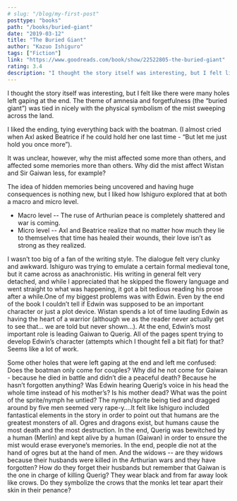 ```yaml
---
# slug: "/blog/my-first-post"
posttype: "books"
path: "/books/buried-giant"
date: "2019-03-12"
title: "The Buried Giant"
author: "Kazuo Ishiguro"
tags: ["Fiction"]
link: "https://www.goodreads.com/book/show/22522805-the-buried-giant"
rating: 3.4
description: "I thought the story itself was interesting, but I felt like there were many holes left gaping at the end. The theme of amnesia and forgetfulness (the “buried giant”) was tied in nicely with the physical symbolism of the mist sweeping across the land."
---
```

I thought the story itself was interesting, but I felt like there were many holes left gaping at the end. The theme of amnesia and forgetfulness (the “buried giant”) was tied in nicely with the physical symbolism of the mist sweeping across the land.

I liked the ending, tying everything back with the boatman. (I almost cried when Axl asked Beatrice if he could hold her one last time - “But let me just hold you once more”). 

It was unclear, however, why the mist affected some more than others, and affected some memories more than others. Why did the mist affect Wistan and Sir Gaiwan less, for example? 

The idea of hidden memories being uncovered and having huge consequences is nothing new, but I liked how Ishiguro explored that at both a macro and micro level. 
* Macro level -- The ruse of Arthurian peace is completely shattered and war is coming. 
* Micro level -- Axl and Beatrice realize that no matter how much they lie to themselves that time has healed their wounds, their love isn’t as strong as they realized. 

I wasn’t too big of a fan of the writing style. The dialogue felt very clunky and awkward. Ishiguro was trying to emulate a certain formal medieval tone, but it came across as anachronistic. His writing in general felt very detached, and while I appreciated that he skipped the flowery language and went straight to what was happening, it got a bit tedious reading his prose after a while.One of my biggest problems was with Edwin. Even by the end of the book I couldn’t tell if Edwin was supposed to be an important character or just a plot device. Wistan spends a lot of time lauding Edwin as having the heart of a warrior (although we as the reader never actually get to see that… we are told but never shown…). At the end, Edwin’s most important role is leading Gaiwan to Querig. All of the pages spent trying to develop Edwin’s character (attempts which I thought fell a bit flat) for that? Seems like a lot of work.

Some other holes that were left gaping at the end and left me confused: Does the boatman only come for couples? Why did he not come for Gaiwan - because he died in battle and didn’t die a peaceful death? Because he hasn’t forgotten anything? Was Edwin hearing Querig’s voice in his head the whole time instead of his mother’s? Is his mother dead? What was the point of the sprite/nymph he untied? The nymph/sprite being tied and dragged around by five men seemed very rape-y….It felt like Ishiguro included fantastical elements in the story in order to point out that humans are the greatest monsters of all. Ogres and dragons exist, but humans cause the most death and the most destruction. In the end, Querig was bewitched by a human (Merlin) and kept alive by a human (Gaiwan) in order to ensure the mist would erase everyone’s memories. In the end, people die not at the hand of ogres but at the hand of men. And the widows -- are they widows because their husbands were killed in the Arthurian wars and they have forgotten? How do they forget their husbands but remember that Gaiwan is the one in charge of killing Querig? They wear black and from far away look like crows. Do they symbolize the crows that the monks let tear apart their skin in their penance?